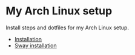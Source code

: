 # My Arch Linux setup
Install steps and dotfiles for my Arch Linux setup.

- [Installation](/docs/installation.md)
- [Sway installation](/docs/sway_installation.md)
